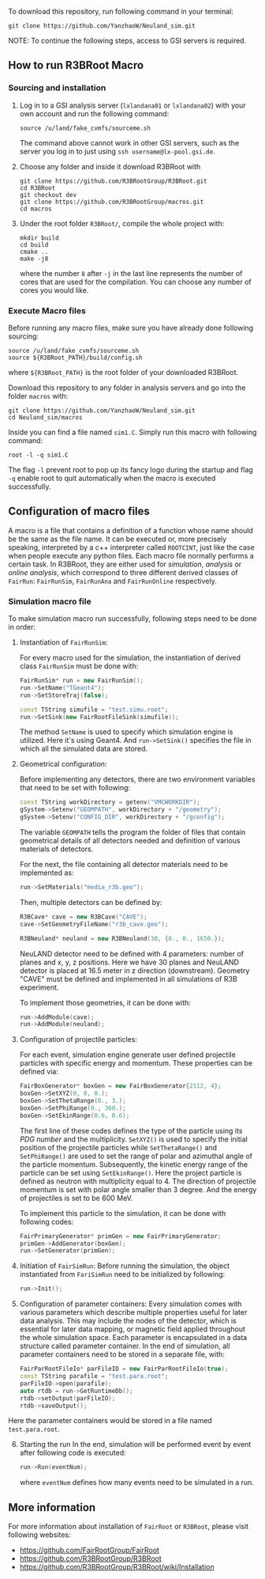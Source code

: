 To download this repository, run following command in your terminal:
```shell
git clone https://github.com/YanzhaoW/Neuland_sim.git
```

NOTE: To continue the following steps, access to GSI servers is required.
## How to run R3BRoot Macro
### Sourcing  and installation

1. Log in to a GSI analysis server (`lxlandana01` or `lxlandana02`) with your own account and run the following command:
    ```shell
    source /u/land/fake_cvmfs/sourceme.sh
    ```
    The command above cannot work in other GSI servers, such as the server you log in to just using `ssh username@lx-pool.gsi.de`.

2. Choose any folder and inside it download R3BRoot with
    ```shell
    git clone https://github.com/R3BRootGroup/R3BRoot.git
    cd R3BRoot
    git checkout dev
    git clone https://github.com/R3BRootGroup/macros.git
    cd macros
    ```

3. Under the root folder `R3BRoot/`, compile the whole project with:
    ```shell
    mkdir build
    cd build
    cmake ..
    make -j8
    ```
    where the number `8` after `-j` in the last line represents the number of cores that are used for the compilation. You can choose any number of cores you would like.

### Execute Macro files
Before running any macro files, make sure you have already done following sourcing:

```shell
source /u/land/fake_cvmfs/sourceme.sh
source ${R3BRoot_PATH}/build/config.sh
```
where `${R3BRoot_PATH}` is the root folder of your downloaded R3BRoot.

Download this repository to any folder in analysis servers and go into the folder `macros` with:

```shell
git clone https://github.com/YanzhaoW/Neuland_sim.git
cd Neuland_sim/macros
```
Inside you can find a file named `sim1.C`. Simply run this macro with following command:
```shell
root -l -q sim1.C
```
The flag `-l` prevent root to pop up its fancy logo during the startup and flag `-q` enable root to quit automatically when the macro is executed successfully.


## Configuration of macro files
A macro is a file that contains a definition of a function whose name should be the same as the file name. It can be executed or, more precisely speaking, interpreted by a c++ interpreter called `ROOTCINT`, just like the case when people execute any python files. Each macro file normally performs a certain task. In R3BRoot, they are either used for *simulation*, *analysis* or *online analysis*, which correspond to three different derived classes of `FairRun`: `FairRunSim`, `FairRunAna` and `FairRunOnline` respectively.

### Simulation macro file

To make simulation macro run successfully, following steps need to be done in order:


1. Instantiation of `FairRunSim`:

    For every macro used for the simulation, the instantiation of derived class `FairRunSim` must be done with:
    ```cpp
    FairRunSim* run = new FairRunSim();
    run->SetName("TGeant4");
    run->SetStoreTraj(false);

    const TString simufile = "test.simu.root";
    run->SetSink(new FairRootFileSink(simufile));
    ```
    The method `SetName` is used to specify which simulation engine is utilized. Here it's using Geant4. And `run->SetSink()` specifies the file in which all the simulated data are stored.
2. Geometrical configuration:

    Before implementing any detectors, there are two environment variables that need to be set with following:
    ```cpp
    const TString workDirectory = getenv("VMCWORKDIR");
    gSystem->Setenv("GEOMPATH", workDirectory + "/geometry");
    gSystem->Setenv("CONFIG_DIR", workDirectory + "/gconfig");
    ```
    The variable `GEOMPATH` tells the program the folder of files that contain geometrical details of all detectors needed and definition of various materials of detectors.  

    For the next, the file containing all detector materials need to be implemented as:
    ```cpp
    run->SetMaterials("media_r3b.geo");
    ```

    Then, multiple detectors can be defined by:
    ```cpp
    R3BCave* cave = new R3BCave("CAVE");
    cave->SetGeometryFileName("r3b_cave.geo");

    R3BNeuland* neuland = new R3BNeuland(30, {0., 0., 1650.});
    ```
    NeuLAND detector need to be defined with 4 parameters: number of planes and x, y, z positions. Here we have 30 planes and NeuLAND detector is placed at 16.5 meter in z direction (downstream). Geometry "CAVE" must be defined and implemented in all simulations of R3B experiment.

    To implement those geometries, it can be done with:
    ```cpp
    run->AddModule(cave);
    run->AddModule(neuland);
    ```

3. Configuration of projectile particles:

    For each event, simulation engine generate user defined projectile particles with specific energy and momentum. These properties can be defined via:
    ```cpp
    FairBoxGenerator* boxGen = new FairBoxGenerator{2112, 4};
    boxGen->SetXYZ(0, 0, 0.);
    boxGen->SetThetaRange(0., 3.);
    boxGen->SetPhiRange(0., 360.);
    boxGen->SetEkinRange(0.6, 0.6);
    ```
    The first line of these codes defines the type of the particle using its *PDG number* and the multiplicity. `SetXYZ()` is used to specify the initial position of the projectile particles while `SetThetaRange()` and `SetPhiRange()` are used to set the range of polar and azimuthal angle of the particle momentum. Subsequently, the kinetic energy range of the particle can be set using `SetEkinRange()`. Here the project particle is defined as neutron with multiplicity equal to 4. The direction of projectile momentum is set with polar angle smaller than 3 degree. And the energy of projectiles is set to be 600 MeV.

    To implement this particle to the simulation, it can be done with following codes:
    ```cpp
    FairPrimaryGenerator* primGen = new FairPrimaryGenerator;
    primGen->AddGenerator(boxGen);
    run->SetGenerator(primGen);
    ```

4. Initiation of `FairSimRun`:
    Before running the simulation, the object instantiated from `FariSimRun` need to be initialized by following:
    ```cpp
    run->Init();
    ```
5. Configuration of parameter containers:
    Every simulation comes with various parameters which describe multiple properties useful for later data analysis. This may include the nodes of the detector, which is essential for later data mapping, or magnetic field applied throughout the whole simulation space. Each parameter is encapsulated in a data structure called parameter container. In the end of simulation, all parameter containers need to be stored in a separate file, with:
    ```cpp
    FairParRootFileIo* parFileIO = new FairParRootFileIo(true);
    const TString parafile = "test.para.root";
    parFileIO->open(parafile);
    auto rtdb = run->GetRuntimeDb();
    rtdb->setOutput(parFileIO);
    rtdb->saveOutput();
    ```
Here the parameter containers would be stored in a file named `test.para.root`.

6. Starting the run
    In the end, simulation will be performed event by event after following code is executed:
    ```cpp
    run->Run(eventNum);
    ```
    where `eventNum` defines how many events need to be simulated in a run.


## More information
For more information about installation of `FairRoot` or `R3BRoot`, please visit following websites:
- <https://github.com/FairRootGroup/FairRoot>
- <https://github.com/R3BRootGroup/R3BRoot>
- <https://github.com/R3BRootGroup/R3BRoot/wiki/Installation>
